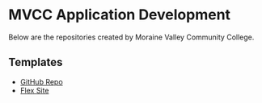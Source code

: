 # MVCC Application Development

Below are the repositories created by Moraine Valley Community College.

## Templates

* [GitHub Repo](https://github.com/mvccdev/github-repo-template)
* [Flex Site](https://github.com/mvccdev/flex-repo-template) 
